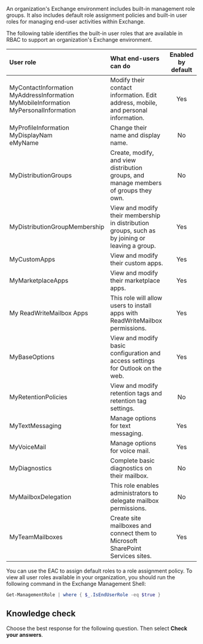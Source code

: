 An organization's Exchange environment includes built-in management role groups. It also includes default role assignment policies and built-in user roles for managing end-user activities within Exchange.

The following table identifies the built-in user roles that are available in RBAC to support an organization's Exchange environment.

| **User role**                                                                                | **What end-users can do**                                                                       | **Enabled by default** |
|:-------------------------------------------------------------------------------------------- |:----------------------------------------------------------------------------------------------- |:----------------------:|
| MyContactInformation<br>MyAddressInformation<br>MyMobileInformation<br>MyPersonalInformation | Modify their contact information. Edit address, mobile, and personal information.               |          Yes           |
| MyProfileInformation<br>MyDisplayNam<br>eMyName                                              | Change their name and display name.                                                             |           No           |
| MyDistributionGroups                                                                         | Create, modify, and view distribution groups, and manage members of groups they own.            |           No           |
| MyDistributionGroupMembership                                                                | View and modify their membership in distribution groups, such as by joining or leaving a group. |          Yes           |
| MyCustomApps                                                                                 | View and modify their custom apps.                                                              |          Yes           |
| MyMarketplaceApps                                                                            | View and modify their marketplace apps.                                                         |          Yes           |
| My ReadWriteMailbox Apps                                                                     | This role will allow users to install apps with ReadWriteMailbox permissions.                   |          Yes           |
| MyBaseOptions                                                                                | View and modify basic configuration and access settings for Outlook on the web.                 |          Yes           |
| MyRetentionPolicies                                                                          | View and modify retention tags and retention tag settings.                                      |           No           |
| MyTextMessaging                                                                              | Manage options for text messaging.                                                              |          Yes           |
| MyVoiceMail                                                                                  | Manage options for voice mail.                                                                  |          Yes           |
| MyDiagnostics                                                                                | Complete basic diagnostics on their mailbox.                                                    |           No           |
| MyMailboxDelegation                                                                          | This role enables administrators to delegate mailbox permissions.                               |           No           |
| MyTeamMailboxes                                                                              | Create site mailboxes and connect them to Microsoft SharePoint Services sites.                  |          Yes           |

You can use the EAC to assign default roles to a role assignment policy. To view all user roles available in your organization, you should run the following command in the Exchange Management Shell:

```powershell
Get-ManagementRole | where { $_.IsEndUserRole -eq $true }
```

## Knowledge check

Choose the best response for the following question. Then select **Check your answers**.